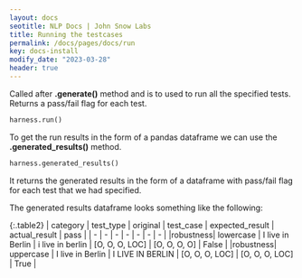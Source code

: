 ```yaml
---
layout: docs
seotitle: NLP Docs | John Snow Labs
title: Running the testcases
permalink: /docs/pages/docs/run
key: docs-install
modify_date: "2023-03-28"
header: true
---
```


<div class="main-docs" markdown="1"><div class="h3-box" markdown="1">

Called after **.generate()** method and is to used to run all the specified tests. Returns a pass/fail flag for each test.

```python 
harness.run()
```

To get the run results in the form of a pandas dataframe we can use the **.generated_results()** method.

```python 
harness.generated_results()
```

 It returns the generated results in the form of a dataframe with pass/fail flag for each test that we had specified.

 The generated results dataframe looks something like the following:

{:.table2}
| category  | test_type |  original | test_case | expected_result |  actual_result | pass |
| - | - | - | - | - | - | - |
|robustness| lowercase | I live in Berlin | i live in berlin | [O, O, O, LOC] | [O, O, O, O] | False |
|robustness| uppercase | I live in Berlin | I LIVE IN BERLIN | [O, O, O, LOC] | [O, O, O, LOC] | True |

</div></div>